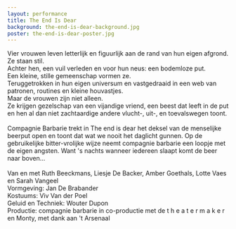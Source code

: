 ```yaml
---
layout: performance
title: The End Is Dear
background: the-end-is-dear-background.jpg
poster: the-end-is-dear-poster.jpg
---
```

Vier vrouwen leven letterlijk en figuurlijk aan de rand van hun eigen afgrond.<br />
Ze staan stil.<br />
Achter hen, een vuil verleden en voor hun neus: een bodemloze put.<br />
Een kleine, stille gemeenschap vormen ze.<br />
Teruggetrokken in hun eigen universum en vastgedraaid in een web van patronen, routines en kleine houvastjes.<br />
Maar de vrouwen zijn niet alleen.<br />
Ze krijgen gezelschap van een vijandige vriend, een beest dat leeft in de put en hen al dan niet zachtaardige andere vlucht-, uit-, en toevalswegen toont.<br />
<br />
Compagnie Barbarie trekt in The end is dear het deksel van de menselijke beerput open en toont dat wat we nooit het daglicht gunnen. Op de gebruikelijke bitter-vrolijke wijze neemt compagnie barbarie een loopje met de eigen angsten. Want 's nachts wanneer iedereen slaapt komt de beer naar boven...<br />
<br />
Van en met Ruth Beeckmans, Liesje De Backer, Amber Goethals, Lotte Vaes en Sarah Vangeel<br />
Vormgeving: Jan De Brabander<br />
Kostuums: Viv Van der Poel<br />
Geluid en Techniek: Wouter Dupon<br />
Productie: compagnie barbarie in co-productie met de t h e a t e r m a k e r en Monty, met dank aan 't Arsenaal
